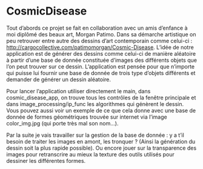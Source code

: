 # CosmicDisease

Tout d’abords ce projet se fait en collaboration avec un amis d’enfance à moi diplômé des beaux art, Morgan Patimo. Dans sa démarche artistique on peu retrouver entre autre des dessins d’art contemporain comme celui-ci : http://cargocollective.com/patimomorgan/Cosmic-Disease. L’idée de notre application est de générer des dessins comme celui-ci de manière aléatoire à partir d’une base de donnée constituée d’images des différents objets que l’on peut trouver sur ce dessin. L’application est pensée pour que n’importe qui puisse lui fournir une base de donnée de trois type d’objets différents et demander de générer un dessin aléatoire.  
 
Pour lancer l’application utiliser directement le main, dans cosmic_disease_app, on trouve tous les contrôles de la fenêtre principale et dans image_processing/ip_func les algorithmes qui génèrent le dessin. Vous pouvez aussi voir un exemple de ce que cela donne avec une base de donnée de formes géométriques trouvée sur internet via l’image color_img.jpg (qui porte très mal son nom…). 
 
Par la suite je vais travailler sur la gestion de la base de donnée : y a t’il besoin de traiter les images en amont, les tronquer ? (Ainsi la génération du dessin soit la plus rapide possible). Ou encore jouer sur la transparence des images pour retranscrire au mieux la texture des outils utilisés pour dessiner les différentes formes. 
